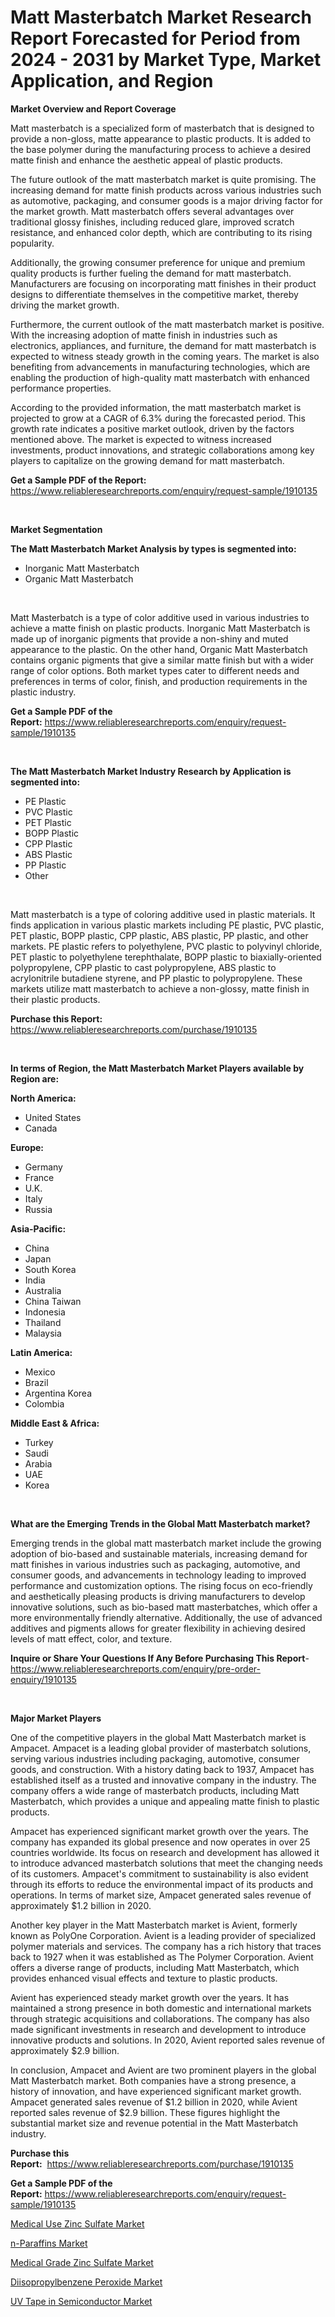 <p><h1>Matt Masterbatch Market Research Report Forecasted for Period from 2024 -  2031 by Market Type, Market Application, and Region</h1></p><p><strong>Market Overview and Report Coverage</strong></p>
<p><p>Matt masterbatch is a specialized form of masterbatch that is designed to provide a non-gloss, matte appearance to plastic products. It is added to the base polymer during the manufacturing process to achieve a desired matte finish and enhance the aesthetic appeal of plastic products.</p><p>The future outlook of the matt masterbatch market is quite promising. The increasing demand for matte finish products across various industries such as automotive, packaging, and consumer goods is a major driving factor for the market growth. Matt masterbatch offers several advantages over traditional glossy finishes, including reduced glare, improved scratch resistance, and enhanced color depth, which are contributing to its rising popularity.</p><p>Additionally, the growing consumer preference for unique and premium quality products is further fueling the demand for matt masterbatch. Manufacturers are focusing on incorporating matt finishes in their product designs to differentiate themselves in the competitive market, thereby driving the market growth.</p><p>Furthermore, the current outlook of the matt masterbatch market is positive. With the increasing adoption of matte finish in industries such as electronics, appliances, and furniture, the demand for matt masterbatch is expected to witness steady growth in the coming years. The market is also benefiting from advancements in manufacturing technologies, which are enabling the production of high-quality matt masterbatch with enhanced performance properties.</p><p>According to the provided information, the matt masterbatch market is projected to grow at a CAGR of 6.3% during the forecasted period. This growth rate indicates a positive market outlook, driven by the factors mentioned above. The market is expected to witness increased investments, product innovations, and strategic collaborations among key players to capitalize on the growing demand for matt masterbatch.</p></p>
<p><strong>Get a Sample PDF of the Report:</strong> <a href="https://www.reliableresearchreports.com/enquiry/request-sample/1910135">https://www.reliableresearchreports.com/enquiry/request-sample/1910135</a></p>
<p>&nbsp;</p>
<p><strong>Market Segmentation</strong></p>
<p><strong>The Matt Masterbatch Market Analysis by types is segmented into:</strong></p>
<p><ul><li>Inorganic Matt Masterbatch</li><li>Organic Matt Masterbatch</li></ul></p>
<p>&nbsp;</p>
<p><p>Matt Masterbatch is a type of color additive used in various industries to achieve a matte finish on plastic products. Inorganic Matt Masterbatch is made up of inorganic pigments that provide a non-shiny and muted appearance to the plastic. On the other hand, Organic Matt Masterbatch contains organic pigments that give a similar matte finish but with a wider range of color options. Both market types cater to different needs and preferences in terms of color, finish, and production requirements in the plastic industry.</p></p>
<p><strong>Get a Sample PDF of the Report:</strong>&nbsp;<a href="https://www.reliableresearchreports.com/enquiry/request-sample/1910135">https://www.reliableresearchreports.com/enquiry/request-sample/1910135</a></p>
<p>&nbsp;</p>
<p><strong>The Matt Masterbatch Market Industry Research by Application is segmented into:</strong></p>
<p><ul><li>PE Plastic</li><li>PVC Plastic</li><li>PET Plastic</li><li>BOPP Plastic</li><li>CPP Plastic</li><li>ABS Plastic</li><li>PP Plastic</li><li>Other</li></ul></p>
<p>&nbsp;</p>
<p><p>Matt masterbatch is a type of coloring additive used in plastic materials. It finds application in various plastic markets including PE plastic, PVC plastic, PET plastic, BOPP plastic, CPP plastic, ABS plastic, PP plastic, and other markets. PE plastic refers to polyethylene, PVC plastic to polyvinyl chloride, PET plastic to polyethylene terephthalate, BOPP plastic to biaxially-oriented polypropylene, CPP plastic to cast polypropylene, ABS plastic to acrylonitrile butadiene styrene, and PP plastic to polypropylene. These markets utilize matt masterbatch to achieve a non-glossy, matte finish in their plastic products.</p></p>
<p><strong>Purchase this Report:</strong>&nbsp; <a href="https://www.reliableresearchreports.com/purchase/1910135">https://www.reliableresearchreports.com/purchase/1910135</a></p>
<p>&nbsp;</p>
<p><strong>In terms of Region, the Matt Masterbatch Market Players available by Region are:</strong></p>
<p>
    <p> <strong> North America: </strong>
        <ul>
            <li>United States</li>
            <li>Canada</li>
        </ul>
        </p> 
    <p> <strong> Europe: </strong>
        <ul>
            <li>Germany</li>
            <li>France</li>
            <li>U.K.</li>
            <li>Italy</li>
            <li>Russia</li>
        </ul>
        </p> 
    <p> <strong> Asia-Pacific: </strong>
        <ul>
            <li>China</li>
            <li>Japan</li>
            <li>South Korea</li>
            <li>India</li>
            <li>Australia</li>
            <li>China Taiwan</li>
            <li>Indonesia</li>
            <li>Thailand</li>
            <li>Malaysia</li>
        </ul>
        </p> 
    <p> <strong> Latin America: </strong>
        <ul>
            <li>Mexico</li>
            <li>Brazil</li>
            <li>Argentina Korea</li>
            <li>Colombia</li>
        </ul>
        </p> 
    <p> <strong> Middle East & Africa: </strong>
        <ul>
            <li>Turkey</li>
            <li>Saudi</li>
            <li>Arabia</li>
            <li>UAE</li>
            <li>Korea</li>
        </ul>
    </p>
    </p>
<p>&nbsp;</p>
<p><strong>What are the Emerging Trends in the Global Matt Masterbatch market?</strong></p>
<p><p>Emerging trends in the global matt masterbatch market include the growing adoption of bio-based and sustainable materials, increasing demand for matt finishes in various industries such as packaging, automotive, and consumer goods, and advancements in technology leading to improved performance and customization options. The rising focus on eco-friendly and aesthetically pleasing products is driving manufacturers to develop innovative solutions, such as bio-based matt masterbatches, which offer a more environmentally friendly alternative. Additionally, the use of advanced additives and pigments allows for greater flexibility in achieving desired levels of matt effect, color, and texture.</p></p>
<p><strong>Inquire or Share Your Questions If Any Before Purchasing This Report</strong>- <a href="https://www.reliableresearchreports.com/enquiry/pre-order-enquiry/1910135">https://www.reliableresearchreports.com/enquiry/pre-order-enquiry/1910135</a></p>
<p>&nbsp;</p>
<p><strong>Major Market Players</strong></p>
<p><p>One of the competitive players in the global Matt Masterbatch market is Ampacet. Ampacet is a leading global provider of masterbatch solutions, serving various industries including packaging, automotive, consumer goods, and construction. With a history dating back to 1937, Ampacet has established itself as a trusted and innovative company in the industry. The company offers a wide range of masterbatch products, including Matt Masterbatch, which provides a unique and appealing matte finish to plastic products.</p><p>Ampacet has experienced significant market growth over the years. The company has expanded its global presence and now operates in over 25 countries worldwide. Its focus on research and development has allowed it to introduce advanced masterbatch solutions that meet the changing needs of its customers. Ampacet's commitment to sustainability is also evident through its efforts to reduce the environmental impact of its products and operations. In terms of market size, Ampacet generated sales revenue of approximately $1.2 billion in 2020.</p><p>Another key player in the Matt Masterbatch market is Avient, formerly known as PolyOne Corporation. Avient is a leading provider of specialized polymer materials and services. The company has a rich history that traces back to 1927 when it was established as The Polymer Corporation. Avient offers a diverse range of products, including Matt Masterbatch, which provides enhanced visual effects and texture to plastic products.</p><p>Avient has experienced steady market growth over the years. It has maintained a strong presence in both domestic and international markets through strategic acquisitions and collaborations. The company has also made significant investments in research and development to introduce innovative products and solutions. In 2020, Avient reported sales revenue of approximately $2.9 billion.</p><p>In conclusion, Ampacet and Avient are two prominent players in the global Matt Masterbatch market. Both companies have a strong presence, a history of innovation, and have experienced significant market growth. Ampacet generated sales revenue of $1.2 billion in 2020, while Avient reported sales revenue of $2.9 billion. These figures highlight the substantial market size and revenue potential in the Matt Masterbatch industry.</p></p>
<p><strong>Purchase this Report:</strong>&nbsp;&nbsp;<a href="https://www.reliableresearchreports.com/purchase/1910135">https://www.reliableresearchreports.com/purchase/1910135</a></p>
<p></p>
<p><strong>Get a Sample PDF of the Report:</strong>&nbsp;<a href="https://www.reliableresearchreports.com/enquiry/request-sample/1910135">https://www.reliableresearchreports.com/enquiry/request-sample/1910135</a></p>
<p><p><a href="https://github.com/mabutironaldo/Market-Research-Report-List-2/blob/main/medical-use-zinc-sulfate-market.md">Medical Use Zinc Sulfate Market</a></p><p><a href="https://github.com/castoriffic/Market-Research-Report-List-2/blob/main/n-paraffins-market.md">n-Paraffins Market</a></p><p><a href="https://github.com/lbird53714/Market-Research-Report-List-2/blob/main/medical-grade-zinc-sulfate-market.md">Medical Grade Zinc Sulfate Market</a></p><p><a href="https://github.com/ashepherd82/Market-Research-Report-List-2/blob/main/diisopropylbenzene-peroxide-market.md">Diisopropylbenzene Peroxide Market</a></p><p><a href="https://github.com/pizolina/Market-Research-Report-List-2/blob/main/uv-tape-in-semiconductor-market.md">UV Tape in Semiconductor Market</a></p></p>